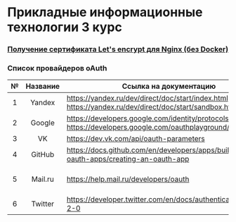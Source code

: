 # Прикладные информационные технологии 3 курс

### [Получение сертификата Let's encrypt для Nginx (без Docker)](https://drive.google.com/file/d/1rZpl57rUfxHl7mzhDDoykLJGmnggLiiS/view)

### Список провайдеров oAuth
| № |    Название    |     Ссылка   на документацию                                                                                             |     Ссылки на модули                                                                                                             |
|:-:|:--------------:|--------------------------------------------------------------------------------------------------------------------------|----------------------------------------------------------------------------------------------------------------------------------|
| 1 |     Yandex     |     https://yandex.ru/dev/direct/doc/start/index.html     https://yandex.ru/dev/direct/doc/start/sandbox.html#sandbox    |     https://yandex.ru/dev/direct/doc/examples-v5/python3.html                                                                    |
| 2 |     Google     |     https://developers.google.com/identity/protocols/oauth2     https://developers.google.com/oauthplayground/           |     https://github.com/googleapis/google-api-python-client                                                                       |
| 3 |     VK         |     https://dev.vk.com/api/oauth-parameters                                                                              |                                                                                                                                  |
| 4 |     GitHub     |     https://docs.github.com/en/developers/apps/building-oauth-apps/creating-an-oauth-app                                 |     https://docs.github.com/en/developers/apps/building-oauth-apps/authorizing-oauth-apps                                        |
| 5 |     Mail.ru    |     https://help.mail.ru/developers/oauth                                                                                |     https://help.mail.ru/developers/oauth/button     https://python-social-auth.readthedocs.io/en/latest/backends/mailru.html    |
| 6 |     Twitter    |     https://developer.twitter.com/en/docs/authentication/oauth-2-0                                                       |     https://developer.twitter.com/en/docs/twitter-api/tools-and-libraries/v2                                                     |
